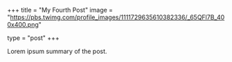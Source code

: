 +++
title = "My Fourth Post"
image = "https://pbs.twimg.com/profile_images/1111729635610382336/_65QFl7B_400x400.png"

type = "post"
+++

Lorem ipsum summary of the post.
